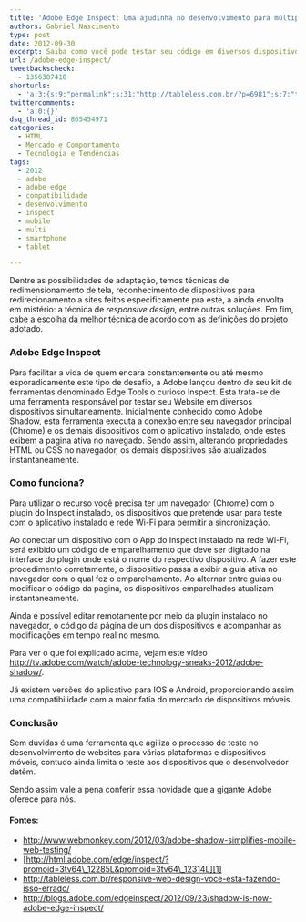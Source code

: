 ```yaml
---
title: 'Adobe Edge Inspect: Uma ajudinha no desenvolvimento para múltiplos dispositivos'
authors: Gabriel Nascimento
type: post
date: 2012-09-30
excerpt: Saiba como você pode testar seu código em diversos dispositivos com o Adobe Edge Inspect
url: /adobe-edge-inspect/
tweetbackscheck:
  - 1356387410
shorturls:
  - 'a:3:{s:9:"permalink";s:31:"http://tableless.com.br/?p=6981";s:7:"tinyurl";s:26:"http://tinyurl.com/d57x5v8";s:4:"isgd";s:19:"http://is.gd/VSM3Ns";}'
twittercomments:
  - 'a:0:{}'
dsq_thread_id: 865454971
categories:
  - HTML
  - Mercado e Comportamento
  - Tecnologia e Tendências
tags:
  - 2012
  - adobe
  - adobe edge
  - compatibilidade
  - desenvolvimento
  - inspect
  - mobile
  - multi
  - smartphone
  - tablet

---
```

Dentre as possibilidades de adaptação, temos técnicas de redimensionamento de tela, reconhecimento de dispositivos para redirecionamento a sites feitos especificamente pra este, a ainda envolta em mistério: a técnica de _responsive design,_ entre outras soluções. Em fim, cabe a escolha da melhor técnica de acordo com as definições do projeto adotado.

### Adobe Edge Inspect

Para facilitar a vida de quem encara constantemente ou até mesmo esporadicamente este tipo de desafio, a Adobe lançou dentro de seu kit de ferramentas denominado Edge Tools o curioso Inspect. Esta trata-se de uma ferramenta responsável por testar seu Website em diversos dispositivos simultaneamente. Inicialmente conhecido como Adobe Shadow, esta ferramenta executa a conexão entre seu navegador principal (Chrome) e os demais dispositivos com o aplicativo instalado, onde estes exibem a pagina ativa no navegado. Sendo assim, alterando propriedades HTML ou CSS no navegador, os demais dispositivos são atualizados instantaneamente.

### Como funciona?

Para utilizar o recurso você precisa ter um navegador (Chrome) com o plugin do Inspect instalado, os dispositivos que pretende usar para teste com o aplicativo instalado e rede Wi-Fi para permitir a sincronização.

Ao conectar um dispositivo com o App do Inspect instalado na rede Wi-Fi, será exibido um código de emparelhamento que deve ser digitado na interface do plugin onde está o nome do respectivo dispositivo. A fazer este procedimento corretamente, o dispositivo passa a exibir a guia ativa no navegador com o qual fez o emparelhamento. Ao alternar entre guias ou modificar o código da pagina, os dispositivos emparelhados atualizam instantaneamente.

Ainda é possível editar remotamente por meio da plugin instalado no navegador, o código da página de um dos dispositivos e acompanhar as modificações em tempo real no mesmo.

Para ver o que foi explicado acima, vejam este vídeo  <http://tv.adobe.com/watch/adobe-technology-sneaks-2012/adobe-shadow/>.

Já existem versões do aplicativo para IOS e Android, proporcionando assim uma compatibilidade com a maior fatia do mercado de dispositivos móveis.

### Conclusão

Sem duvidas é uma ferramenta que agiliza o processo de teste no desenvolvimento de websites para várias plataformas e dispositivos móveis, contudo ainda limita o teste aos dispositivos que o desenvolvedor detêm.

Sendo assim vale a pena conferir essa novidade que a gigante Adobe oferece para nós.

#### Fontes:

  * <http://www.webmonkey.com/2012/03/adobe-shadow-simplifies-mobile-web-testing/> 
  * [http://html.adobe.com/edge/inspect/?promoid=3tv64\_12285L&promoid=3tv64\_12314L][1] 
  * <http://tableless.com.br/responsive-web-design-voce-esta-fazendo-isso-errado/> 
  * <http://blogs.adobe.com/edgeinspect/2012/09/23/shadow-is-now-adobe-edge-inspect/>

 [1]: http://html.adobe.com/edge/inspect/?promoid=3tv64_12285L&promoid=3tv64_12314L